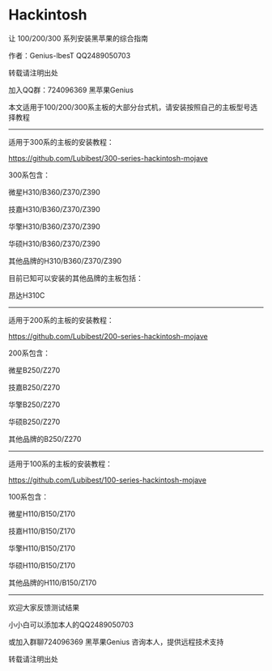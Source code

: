 # Hackintosh
让 100/200/300 系列安装黑苹果的综合指南

作者：Genius-lbesT  QQ2489050703

转载请注明出处

加入QQ群：724096369 黑苹果Genius

本文适用于100/200/300系主板的大部分台式机，请安装按照自己的主板型号选择教程

--------------------------------------------------------------------

适用于300系的主板的安装教程：

https://github.com/Lubibest/300-series-hackintosh-mojave

300系包含：

微星H310/B360/Z370/Z390 

技嘉H310/B360/Z370/Z390 

华擎H310/B360/Z370/Z390

华硕H310/B360/Z370/Z390

其他品牌的H310/B360/Z370/Z390

目前已知可以安装的其他品牌的主板包括：

昂达H310C


--------------------------------------------------------------------

适用于200系的主板的安装教程：

https://github.com/Lubibest/200-series-hackintosh-mojave

200系包含：

微星B250/Z270

技嘉B250/Z270

华擎B250/Z270

华硕B250/Z270

其他品牌的B250/Z270

--------------------------------------------------------------------

适用于100系的主板的安装教程：

https://github.com/Lubibest/100-series-hackintosh-mojave

100系包含：

微星H110/B150/Z170

技嘉H110/B150/Z170

华擎H110/B150/Z170

华硕H110/B150/Z170

其他品牌的H110/B150/Z170

--------------------------------------------------------------------

欢迎大家反馈测试结果

小小白可以添加本人的QQ2489050703

或加入群聊724096369 黑苹果Genius 咨询本人，提供远程技术支持

转载请注明出处
